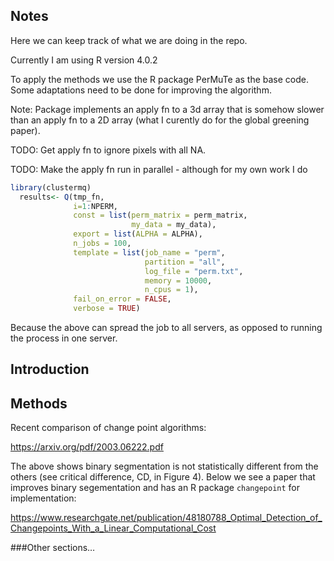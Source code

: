 Notes
-----

Here we can keep track of what we are doing in the repo.

Currently I am using R version 4.0.2

To apply the methods we use the R package PerMuTe as the base code. Some
adaptations need to be done for improving the algorithm.

Note: Package implements an apply fn to a 3d array that is somehow
slower than an apply fn to a 2D array (what I curently do for the global
greening paper).

TODO: Get apply fn to ignore pixels with all NA.

TODO: Make the apply fn run in parallel - although for my own work I do

``` r
library(clustermq)
  results<- Q(tmp_fn, 
              i=1:NPERM, 
              const = list(perm_matrix = perm_matrix, 
                           my_data = my_data),
              export = list(ALPHA = ALPHA), 
              n_jobs = 100, 
              template = list(job_name = "perm", 
                              partition = "all", 
                              log_file = "perm.txt",
                              memory = 10000,
                              n_cpus = 1),
              fail_on_error = FALSE, 
              verbose = TRUE)
```

Because the above can spread the job to all servers, as opposed to
running the process in one server.

Introduction
------------

Methods
-------

Recent comparison of change point algorithms:

<a href="https://arxiv.org/pdf/2003.06222.pdf" class="uri">https://arxiv.org/pdf/2003.06222.pdf</a>

The above shows binary segmentation is not statistically different from
the others (see critical difference, CD, in Figure 4). Below we see a
paper that improves binary segementation and has an R package
`changepoint` for implementation:

<a href="https://www.researchgate.net/publication/48180788_Optimal_Detection_of_Changepoints_With_a_Linear_Computational_Cost" class="uri">https://www.researchgate.net/publication/48180788_Optimal_Detection_of_Changepoints_With_a_Linear_Computational_Cost</a>

\#\#\#Other sections…
